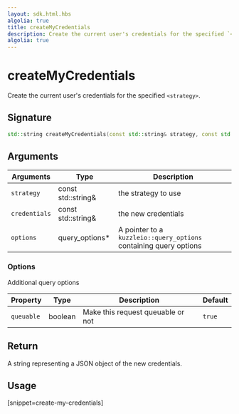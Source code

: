 ```yaml
---
layout: sdk.html.hbs
algolia: true
title: createMyCredentials
description: Create the current user's credentials for the specified `<strategy>`.
algolia: true
---
```


# createMyCredentials

Create the current user's credentials for the specified `<strategy>`.

## Signature

```cpp
std::string createMyCredentials(const std::string& strategy, const std::string& credentials, query_options* options=nullptr);
```

## Arguments

| Arguments    | Type    | Description
|--------------|---------|-------------
| `strategy` | const std::string& | the strategy to use
| `credentials` | const std::string& | the new credentials
| `options`  | query_options*    | A pointer to a `kuzzleio::query_options` containing query options


### **Options**

Additional query options

| Property     | Type    | Description                       | Default |
| ---------- | ------- | --------------------------------- | ------- |
| `queuable` | boolean | Make this request queuable or not | `true`  |


## Return

A string representing a JSON object of the new credentials.

## Usage

[snippet=create-my-credentials]
